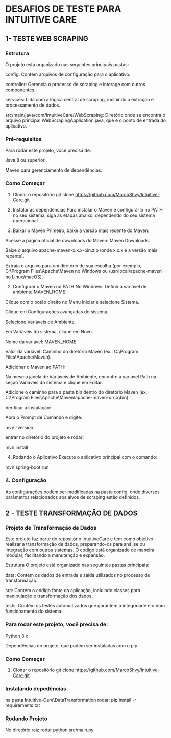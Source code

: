 # DESAFIOS DE TESTE PARA INTUITIVE CARE


## 1- TESTE WEB SCRAPING

### Estrutura
O projeto está organizado nas seguintes principais pastas:

config: Contém arquivos de configuração para o aplicativo.

controller: Gerencia o processo de scraping e interage com outros componentes.

services: Lida com a lógica central de scraping, incluindo a extração e processamento de dados.

src/main/java/com/IntuitiveCare/WebScraping: Diretório onde se encontra o arquivo principal WebScrapingApplication.java, que é o ponto de entrada do aplicativo.

### Pré-requisitos
Para rodar este projeto, você precisa de:

Java 8 ou superior.

Maven para gerenciamento de dependências.

### Como Começar
1. Clonar o repositório
git clone https://github.com/MarcoShvy/Intuitive-Care.git

2. Instalar as dependências
Para instalar o Maven e configurá-lo no PATH no seu sistema, siga as etapas abaixo, dependendo do seu sistema operacional.

1. Baixar o Maven
Primeiro, baixe a versão mais recente do Maven:

Acesse a página oficial de downloads do Maven: Maven Downloads.

Baixe o arquivo apache-maven-x.x.x-bin.zip (onde x.x.x é a versão mais recente).

Extraia o arquivo para um diretório de sua escolha (por exemplo, C:\Program Files\Apache\Maven no Windows ou /usr/local/apache-maven no Linux/macOS).

2. Configurar o Maven no PATH
No Windows:
Definir a variável de ambiente MAVEN_HOME:

Clique com o botão direito no Menu Iniciar e selecione Sistema.

Clique em Configurações avançadas do sistema.

Selecione Variáveis de Ambiente.

Em Variáveis do sistema, clique em Novo.

Nome da variável: MAVEN_HOME

Valor da variável: Caminho do diretório Maven (ex.: C:\Program Files\Apache\Maven).

Adicionar o Maven ao PATH:

Na mesma janela de Variáveis de Ambiente, encontre a variável Path na seção Variáveis do sistema e clique em Editar.

Adicione o caminho para a pasta bin dentro do diretório Maven (ex.: C:\Program Files\Apache\Maven\apache-maven-x.x.x\bin).

Verificar a instalação:

Abra o Prompt de Comando e digite:

mvn -version

entrar no diretório do projeto e rodar:

mvn install

4. Rodando o Aplicativo
Execute o aplicativo principal com o comando:

mvn spring-boot:run
### 4. Configuração
As configurações podem ser modificadas na pasta config, onde diversos parâmetros relacionados aos alvos de scraping estão definidos.

## 2 - TESTE TRANSFORMAÇÃO DE DADOS

### Projeto de Transformação de Dados
Este projeto faz parte do repositório IntuitiveCare e tem como objetivo realizar a transformação de dados, preparando-os para análise ou integração com outros sistemas. O código está organizado de maneira modular, facilitando a manutenção e expansão.

Estrutura
O projeto está organizado nas seguintes pastas principais:

data: Contém os dados de entrada e saída utilizados no processo de transformação.

src: Contém o código fonte da aplicação, incluindo classes para manipulação e transformação dos dados.

tests: Contém os testes automatizados que garantem a integridade e o bom funcionamento do sistema.

### Para rodar este projeto, você precisa de:

Python 3.x

Dependências do projeto, que podem ser instaladas com o pip.


### Como Começar
1. Clonar o repositório
git clone https://github.com/MarcoShvy/Intuitive-Care.git

### Instalando depedências

na pasta Intuitive-Care\DataTransformation rodar:
pip install -r requirements.txt


### Rodando Projeto

No diretório raiz rodar python src/main.py
